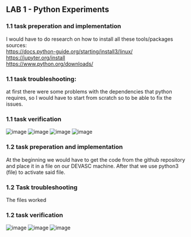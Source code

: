 ## LAB 1 - Python Experiments

### 1.1 task preperation and implementation

I would have to do research on how to install all these tools/packages
sources: <br>
https://docs.python-guide.org/starting/install3/linux/ <br>
https://jupyter.org/install <br>
https://www.python.org/downloads/

### 1.1 task troubleshooting:

at first there were some problems with the dependencies that python requires, so I would have to start from scratch so to be able to fix the issues.

### 1.1 task verification
![image](https://github.com/DennisRomeijnPXL/master/assets/73332330/243abfdc-e251-436f-8f8e-c24340883a67)
![image](https://github.com/DennisRomeijnPXL/master/assets/73332330/aebe1789-1c7c-482c-a3d6-437ab5528b3b)
![image](https://github.com/DennisRomeijnPXL/master/assets/73332330/6bbe6664-75f5-4b36-a5a9-c222ddafda18)
![image](https://github.com/DennisRomeijnPXL/master/assets/73332330/28e63db3-d2e8-46f6-9839-3dc6c8fcddb6)

### 1.2 task preperation and implementation

At the beginning we would have to get the code from the github repository and place it in a file on our DEVASC machine. After that we use python3 (file) to activate said file.

### 1.2 Task troubleshooting

The files worked

### 1.2 task verification
![image](https://github.com/DennisRomeijnPXL/master/assets/73332330/f3f759d2-720b-458c-9c35-3a221d090d15)
![image](https://github.com/DennisRomeijnPXL/master/assets/73332330/7f8e93e2-b6b5-4b30-be3d-fa44f4cea1df)
![image](https://github.com/DennisRomeijnPXL/master/assets/73332330/1615ee7b-1ade-483c-a6f8-81627fd9c125)

